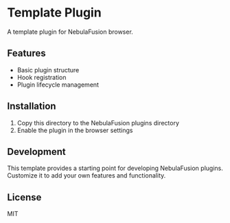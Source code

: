 # Template Plugin

A template plugin for NebulaFusion browser.

## Features

- Basic plugin structure
- Hook registration
- Plugin lifecycle management

## Installation

1. Copy this directory to the NebulaFusion plugins directory
2. Enable the plugin in the browser settings

## Development

This template provides a starting point for developing NebulaFusion plugins.
Customize it to add your own features and functionality.

## License

MIT
